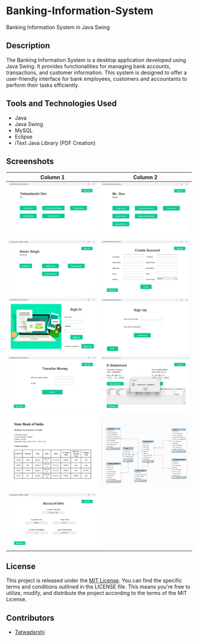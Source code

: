 # Banking-Information-System

Banking Information System in Java Swing

## Description

The Banking Information System is a desktop application developed using Java Swing. It provides functionalities for managing bank accounts, transactions, and customer information. This system is designed to offer a user-friendly interface for bank employees, customers and accountants to perform their tasks efficiently.

## Tools and Technologies Used

- Java
- Java Swing
- MySQL
- Eclipse
- iText Java Library (PDF Creation)

## Screenshots

| Column 1 | Column 2 |
|--------------|--------------|
| ![Screenshot 1](screenshots/1.png) | ![Screenshot 2](screenshots/2.png) |
| ![Screenshot 3](screenshots/3.png) | ![Screenshot 4](screenshots/4.png) |
| ![Screenshot 5](screenshots/5.png) | ![Screenshot 6](screenshots/6.png) |
| ![Screenshot 7](screenshots/7.png) | ![Screenshot 8](screenshots/8.png) |
| ![Screenshot 9](screenshots/9.png) | ![Screenshot 10](screenshots/10.png) |
| ![Screenshot 11](screenshots/11.png) |

## License

This project is released under the [MIT License](LICENSE). You can find the specific terms and conditions outlined in the LICENSE file. This means you're free to utilize, modify, and distribute the project according to the terms of the MIT License.

## Contributors

- [Tatwadarshi](https://github.com/dev7091)
